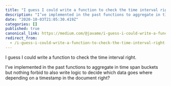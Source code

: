 ```yaml
---
title: "I guess I could write a function to check the time interval right."
description: "I’ve implemented in the past functions to aggregate in time span buckets but nothing forbid to also write logic to decide which data goes…"
date: "2020-10-03T21:05:30.419Z"
categories: []
published: true
canonical_link: https://medium.com/@javame/i-guess-i-could-write-a-function-to-check-the-time-interval-right-90fdaeda3bdb
redirect_from:
  - /i-guess-i-could-write-a-function-to-check-the-time-interval-right-90fdaeda3bdb
---
```


I guess I could write a function to check the time interval right.

I’ve implemented in the past functions to aggregate in time span buckets but nothing forbid to also write logic to decide which data goes where depending on a timestamp in the document right?
